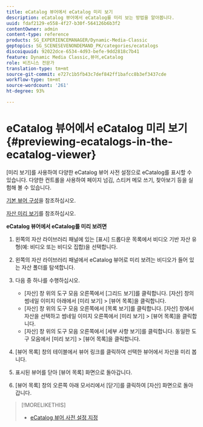 ```yaml
---
title: eCatalog 뷰어에서 eCatalog 미리 보기
description: eCatalog 뷰어에서 eCatalog를 미리 보는 방법을 알아봅니다.
uuid: fdaf2129-e558-4f27-b30f-564126b6b3f2
contentOwner: admin
content-type: reference
products: SG_EXPERIENCEMANAGER/Dynamic-Media-Classic
geptopics: SG_SCENESEVENONDEMAND_PK/categories/ecatalogs
discoiquuid: 92022dce-6534-4d93-befe-9dd2818c7b41
feature: Dynamic Media Classic,뷰어,eCatalog
role: 비즈니스 전문가
translation-type: tm+mt
source-git-commit: e727c1b5fb43c7def842ff1bafcc8b3ef3437cde
workflow-type: tm+mt
source-wordcount: '261'
ht-degree: 93%

---
```



# eCatalog 뷰어에서 eCatalog 미리 보기{#previewing-ecatalogs-in-the-ecatalog-viewer}

[미리 보기]를 사용하여 다양한 eCatalog 뷰어 사전 설정으로 eCatalog를 표시할 수 있습니다. 다양한 컨트롤을 사용하여 페이지 넘김, 스티커 메모 쓰기, 찾아보기 등을 실험해 볼 수 있습니다.

[기본 뷰어 구성](application-setup.md#configuring_default_viewers)을 참조하십시오.

[자산 미리 보기](previewing-asset.md#previewing_an_asset)를 참조하십시오.

**eCatalog 뷰어에서 eCatalog를 미리 보려면**

1. 왼쪽의 자산 라이브러리 패널에 있는 [표시] 드롭다운 목록에서 비디오 기반 자산 유형(예: 비디오 또는 비디오 집합)을 선택합니다.
1. 왼쪽의 자산 라이브러리 패널에서 eCatalog 뷰어로 미리 보려는 비디오가 들어 있는 자산 폴더를 탐색합니다.
1. 다음 중 하나를 수행하십시오.

   * [자산] 창 위의 도구 모음 오른쪽에서 [그리드 보기]를 클릭합니다. [자산] 창의 썸네일 이미지 아래에서 [미리 보기] > [뷰어 목록]을 클릭합니다.
   * [자산] 창 위의 도구 모음 오른쪽에서 [목록 보기]를 클릭합니다. [자산] 창에서 자산을 선택하고 썸네일 이미지 오른쪽에서 [미리 보기] > [뷰어 목록]을 클릭합니다.
   * [자산] 창 위의 도구 모음 오른쪽에서 [세부 사항 보기]를 클릭합니다. 동일한 도구 모음에서 [미리 보기] > [뷰어 목록]을 클릭합니다.

1. [뷰어 목록] 창의 테이블에서 뷰어 링크를 클릭하여 선택한 뷰어에서 자산을 미리 봅니다.
1. 표시된 뷰어를 닫아 [뷰어 목록] 화면으로 돌아갑니다.
1. [뷰어 목록] 창의 오른쪽 아래 모서리에서 [닫기]를 클릭하여 [자산] 화면으로 돌아갑니다.

>[!MORELIKETHIS]
>
>* [eCatalog 뷰어 사전 설정 지정](setting-ecatalog-viewer-presets.md#setting_up_ecatalog_viewer_presets)

